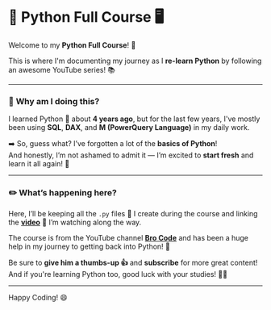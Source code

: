 # 🐍 Python Full Course 🖥️

Welcome to my **Python Full Course**! 🎉

This is where I'm documenting my journey as I **re-learn Python** by following an awesome YouTube series! 📚

---

### 🎯 **Why am I doing this?**
I learned Python 🐍 about **4 years ago**, but for the last few years, I've mostly been using **SQL**, **DAX**, and **M (PowerQuery Language)** in my daily work. 

➡️ So, guess what? I’ve forgotten a lot of the **basics of Python**!  
And honestly, I’m not ashamed to admit it — I’m excited to **start fresh** and learn it all again! 🔄

---

### ✏️ **What’s happening here?**
Here, I’ll be keeping all the `.py` files 📂 I create during the course and linking the [**video**](https://www.youtube.com/watch?v=ix9cRaBkVe0&t=164s) 🎥 I’m watching along the way.

The course is from the YouTube channel [**Bro Code**](https://www.youtube.com/@BroCodez) and has been a huge help in my journey to getting back into Python! 🚀

Be sure to **give him a thumbs-up 👍** and **subscribe** for more great content!  
And if you're learning Python too, good luck with your studies! 💪💡

---

Happy Coding! 😄
